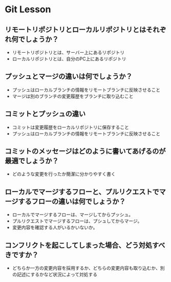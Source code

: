 # Git Lesson

## リモートリポジトリとローカルリポジトリとはそれぞれ何でしょうか？

- リモートリポジトリとは、サーバー上にあるリポジトリ
- ローカルリポジトリとは、自分のPC上にあるリポジトリ

## プッシュとマージの違いは何でしょうか？

- プッシュはローカルブランチの情報をリモートブランチに反映させること
- マージは別のブランチの変更履歴をブランチに取り込むこと

## コミットとプッシュの違い

- コミットは変更履歴をローカルリポジトリに保存すること
- プッシュはローカルブランチの情報をリモートブランチに反映させること

## コミットのメッセージはどのように書いてあげるのが最適でしょうか？

- どのような変更を行ったか簡潔に分かりやすく書く

## ローカルでマージするフローと、プルリクエストでマージするフローの違いは何でしょうか？

- ローカルでマージするフローは、マージしてからプッシュ。
- プルリクエストでマージするフローは、プシュしてからマージ。
- 変更内容を確認する人がいるかいないか。

## コンフリクトを起こしてしまった場合、どう対処すべきですか？

- どちらか一方の変更内容を採用するか、どちらの変更内容も取り込むか、別の記述にするかなど状況によって対処する